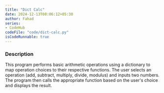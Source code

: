 ```yaml
---
title: "Dict Calc"
date: 2024-12-13T08:06:12+05:30
author: Fahad
series:
- CodeHub
codeFile: "code/dict-calc.py"
isCodeRunnable: true
---
```


### Description
This program performs basic arithmetic operations using a dictionary to map operation choices to their respective functions. The user selects an operation (add, subtract, multiply, divide, modulus) and inputs two numbers. The program then calls the appropriate function based on the user's choice and displays the result.
